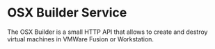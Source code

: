 # OSX Builder Service

The OSX Builder is a small HTTP API that allows to create and destroy virtual machines in VMWare Fusion or Workstation.
